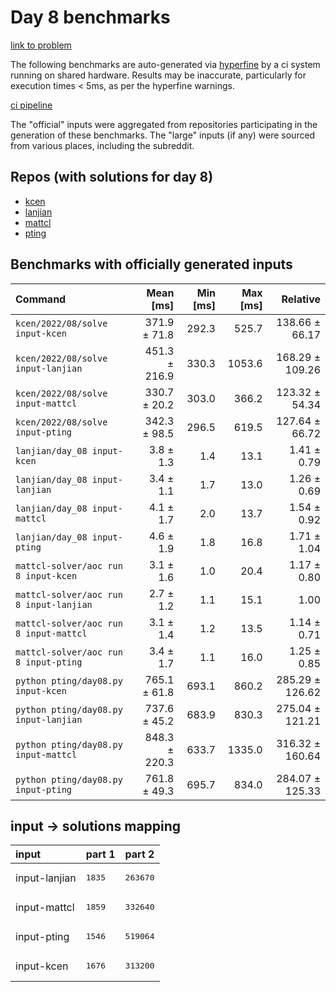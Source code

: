 # Day 8 benchmarks

[link to problem](http://adventofcode.com/2022/day/8)

The following benchmarks are auto-generated via [hyperfine](https://github.com/sharkdp/hyperfine) by a ci system running on shared hardware. Results may be inaccurate, particularly for execution times < 5ms, as per the hyperfine warnings.

[ci pipeline](http://ci.papercode.net:8080/teams/aoc2022/pipelines/aoc-compare-2022)

The "official" inputs were aggregated from repositories participating in the generation of these benchmarks. The "large" inputs (if any) were sourced from various places, including the subreddit.

## Repos (with solutions for day 8)


- [kcen](https://github.com/kcen/AdventOfCode)
- [lanjian](https://github.com/LanJian/aoc-2022)
- [mattcl](https://github.com/mattcl/aoc2022)
- [pting](https://github.com/pting/aoc2022)

## Benchmarks with officially generated inputs
| Command | Mean [ms] | Min [ms] | Max [ms] | Relative |
|:---|---:|---:|---:|---:|
| `kcen/2022/08/solve input-kcen` | 371.9 ± 71.8 | 292.3 | 525.7 | 138.66 ± 66.17 |
| `kcen/2022/08/solve input-lanjian` | 451.3 ± 216.9 | 330.3 | 1053.6 | 168.29 ± 109.26 |
| `kcen/2022/08/solve input-mattcl` | 330.7 ± 20.2 | 303.0 | 366.2 | 123.32 ± 54.34 |
| `kcen/2022/08/solve input-pting` | 342.3 ± 98.5 | 296.5 | 619.5 | 127.64 ± 66.72 |
| `lanjian/day_08 input-kcen` | 3.8 ± 1.3 | 1.4 | 13.1 | 1.41 ± 0.79 |
| `lanjian/day_08 input-lanjian` | 3.4 ± 1.1 | 1.7 | 13.0 | 1.26 ± 0.69 |
| `lanjian/day_08 input-mattcl` | 4.1 ± 1.7 | 2.0 | 13.7 | 1.54 ± 0.92 |
| `lanjian/day_08 input-pting` | 4.6 ± 1.9 | 1.8 | 16.8 | 1.71 ± 1.04 |
| `mattcl-solver/aoc run 8 input-kcen` | 3.1 ± 1.6 | 1.0 | 20.4 | 1.17 ± 0.80 |
| `mattcl-solver/aoc run 8 input-lanjian` | 2.7 ± 1.2 | 1.1 | 15.1 | 1.00 |
| `mattcl-solver/aoc run 8 input-mattcl` | 3.1 ± 1.4 | 1.2 | 13.5 | 1.14 ± 0.71 |
| `mattcl-solver/aoc run 8 input-pting` | 3.4 ± 1.7 | 1.1 | 16.0 | 1.25 ± 0.85 |
| `python pting/day08.py input-kcen` | 765.1 ± 61.8 | 693.1 | 860.2 | 285.29 ± 126.62 |
| `python pting/day08.py input-lanjian` | 737.6 ± 45.2 | 683.9 | 830.3 | 275.04 ± 121.21 |
| `python pting/day08.py input-mattcl` | 848.3 ± 220.3 | 633.7 | 1335.0 | 316.32 ± 160.64 |
| `python pting/day08.py input-pting` | 761.8 ± 49.3 | 695.7 | 834.0 | 284.07 ± 125.33 |

## input -> solutions mapping
|input|part 1|part 2|
|:---|:---|:---|
|input-lanjian|<pre>1835</pre>|<pre>263670</pre>|
|input-mattcl|<pre>1859</pre>|<pre>332640</pre>|
|input-pting|<pre>1546</pre>|<pre>519064</pre>|
|input-kcen|<pre>1676</pre>|<pre>313200</pre>|
